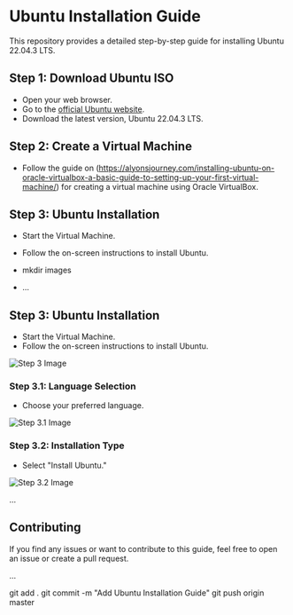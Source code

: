 # Ubuntu Installation Guide

This repository provides a detailed step-by-step guide for installing Ubuntu 22.04.3 LTS.

## Step 1: Download Ubuntu ISO

- Open your web browser.
- Go to the [official Ubuntu website](https://ubuntu.com/download).
- Download the latest version, Ubuntu 22.04.3 LTS.

## Step 2: Create a Virtual Machine

- Follow the guide on (https://alyonsjourney.com/installing-ubuntu-on-oracle-virtualbox-a-basic-guide-to-setting-up-your-first-virtual-machine/) for creating a virtual machine using Oracle VirtualBox.

## Step 3: Ubuntu Installation

- Start the Virtual Machine.
- Follow the on-screen instructions to install Ubuntu.

- mkdir images

- ...

## Step 3: Ubuntu Installation

- Start the Virtual Machine.
- Follow the on-screen instructions to install Ubuntu.

![Step 3 Image](images/step3.png)

### Step 3.1: Language Selection

- Choose your preferred language.

![Step 3.1 Image](images/step3.1.png)

### Step 3.2: Installation Type

- Select "Install Ubuntu."

![Step 3.2 Image](images/step3.2.png)

...

## Contributing

If you find any issues or want to contribute to this guide, feel free to open an issue or create a pull request.

...

git add .
git commit -m "Add Ubuntu Installation Guide"
git push origin master
